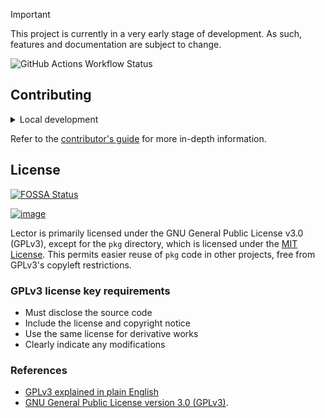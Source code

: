 > [!IMPORTANT]
> This project is currently in a very early stage of development. As such, features and documentation are subject to change.

![GitHub Actions Workflow Status](https://img.shields.io/github/actions/workflow/status/lector-org/lector/ci.yaml?style=flat&colorA=000000)

## Contributing

<details>
    <summary>Local development</summary>

- Clone this repository.
- Install:
  - [Go](https://go.dev/)
  - [Task](https://taskfile.dev/)
  - [Bun](https://bun.sh/)
- Run `task install` to install the project dependencies.
- Run `task --list` to list the available commands.

</details>

Refer to the [contributor's guide](CONTRIBUTING.md) for more in-depth information.

## License

[![FOSSA Status](https://app.fossa.com/api/projects/git%2Bgithub.com%2Flector-org%2Flector.svg?type=large&issueType=license)](https://app.fossa.com/projects/git%2Bgithub.com%2Flector-org%2Flector?ref=badge_large&issueType=license)

[![image](https://www.gnu.org/graphics/gplv3-with-text-136x68.png)](https://www.gnu.org/licenses/gpl-3.0.html)

Lector is primarily licensed under the GNU General Public License v3.0 (GPLv3), except for the `pkg` directory, which is licensed under the [MIT License](pkg/LICENSE). This permits easier reuse of `pkg` code in other projects, free from GPLv3's copyleft restrictions.

### GPLv3 license key requirements

- Must disclose the source code
- Include the license and copyright notice
- Use the same license for derivative works
- Clearly indicate any modifications

### References

- [GPLv3 explained in plain English](https://www.tldrlegal.com/license/gnu-general-public-license-v3-gpl-3)
- [GNU General Public License version 3.0 (GPLv3)](https://www.gnu.org/licenses/gpl-3.0.html).
